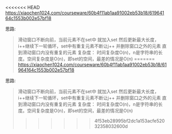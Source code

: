 <<<<<<< HEAD
https://xiaochen1024.com/courseware/60b4f11ab1aa91002eb53b18/61964164c1553b002e57bf18

思路:
> 滑动窗口不断向前，当前元素不在set中 就加入set 然后更新最大长度，i++继续下一轮循环，set中有重复元素不断让j++ 并删除窗口之外的元素 直到滑动窗口内没有重复的元素
复杂度：
> 时间复杂度O(n)，n是字符串的长度。空间复杂度是O(n)，即set的空间，最差的情况是O(n)
=======
https://xiaochen1024.com/courseware/60b4f11ab1aa91002eb53b18/61964164c1553b002e57bf18

思路:
> 滑动窗口不断向前，当前元素不在set中 就加入set 然后更新最大长度，i++继续下一轮循环，set中有重复元素不断让j++ 并删除窗口之外的元素 直到滑动窗口内没有重复的元素
复杂度：
> 时间复杂度O(n)，n是字符串的长度。空间复杂度是O(n)，即set的空间，最差的情况是O(n)
>>>>>>> 4f53eb28995bf2dc1a153acfe52032358032600d

